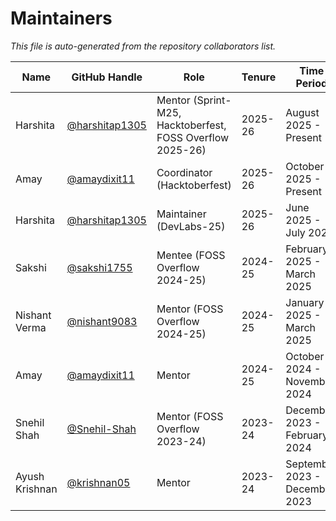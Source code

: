 # Maintainers

_This file is auto-generated from the repository collaborators list._

| Name          | GitHub Handle    | Role             | Tenure | Time Period | 
|---------------|------------------|------------------|---|---|
| Harshita      | [@harshitap1305](https://github.com/harshitap1305) | Mentor (Sprint-M25, Hacktoberfest, FOSS Overflow 2025-26) | 2025-26 | August 2025 - Present | 
| Amay      | [@amaydixit11](https://github.com/amaydixit11) | Coordinator (Hacktoberfest) | 2025-26 | October 2025 - Present |
| Harshita      | [@harshitap1305](https://github.com/harshitap1305) | Maintainer (DevLabs-25) | 2025-26 | June 2025 - July 2025 | 
| Sakshi      | [@sakshi1755](https://github.com/sakshi1755) | Mentee (FOSS Overflow 2024-25) | 2024-25 | February 2025 - March 2025 | 
| Nishant Verma      | [@nishant9083](https://github.com/nishant9083) | Mentor (FOSS Overflow 2024-25) | 2024-25 | January 2025 - March 2025 | 
| Amay      | [@amaydixit11](https://github.com/amaydixit11) | Mentor | 2024-25 | October 2024 - November 2024 |
| Snehil Shah      | [@Snehil-Shah](https://github.com/Snehil-Shah) | Mentor (FOSS Overflow 2023-24) | 2023-24 | December 2023 - February 2024 | 
| Ayush Krishnan      | [@krishnan05](https://github.com/krishnan05) | Mentor | 2023-24 | September 2023 - December 2023 | 

